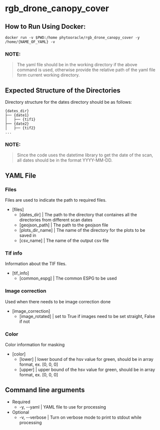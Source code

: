 # rgb_drone_canopy_cover

## How to Run Using Docker:
```
docker run -v $PWD:/home phytooracle/rgb_drone_canopy_cover -y /home/{NAME_OF_YAML} -v
```
### NOTE: 
> The yaml file should be in the working directory if the above command is used, otherwise provide the relative path of the yaml file form current working directory.

## Expected Structure of the Directories
Directory structure for the dates directory should be as follows:
```
{dates_dir}
├── {date1}
│   ├── {tif1}
├── {date2}
│   ├── {tif2}
...
```
### NOTE:
> Since the code uses the datetime library to get the date of the scan, all dates should be in the format YYYY-MM-DD.

## YAML File
### Files
Files are used to indicate the path to required files.
* [files]
    * [dates_dir] | The path to the directory that containes all the directories from different scan dates
    * [geojson_path] | The path to the geojson file
    * [plots_dir_name] | The name of the directory for the plots to be saved in
    * [csv_name] | The name of the output csv file

### Tif info
Information about the TIF files.
* [tif_info]
    * [common_espg] | The common ESPG to be used

### Image correction
Used when there needs to be image correction done
* [image_correction]
    * [image_rotated] | set to True if images need to be set straight, False if not


### Color
Color information for masking
* [color]
    * [lower] | lower bound of the hsv value for green, should be in array format, ex. [0, 0, 0]
    * [upper] | upper bound of the hsv value for green, should be in array format, ex. [0, 0, 0]


## Command line arguments
* Required
  * -y, --yaml | YAML file to use for processing
* Optional
  * -v, --verbose | Turn on verbose mode to print to stdout while processing


